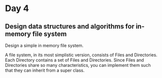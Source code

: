 # Day 4

## Design data structures and algorithms for in-memory file system

Design a simple in memory file system. 

A file system, in its most simplistic version, consists of Files and Directories. Each Directory contains a 
set of Files and Directories. Since Files and Directories share so many characteristics, you can implement them such that they can inherit from a super class.